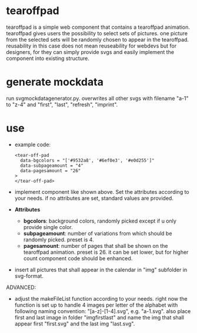 # tearoffpad
tearoffpad is a simple web component that contains a tearoffpad animation. tearoffpad gives users the possibility to select sets of pictures. one picture from the selected sets will be randomly chosen to appear in the tearoffpad. reusability in this case does not mean reuseability for webdevs but for designers, for they can simply provide svgs and easily implement the component into existing structure.

# generate mockdata
run svgmockdatagenerator.py. overwrites all other svgs with filename "a-1" to "z-4" and "first", "last", "refresh", "imprint".

# use
* example code:
    
      <tear-off-pad 
        data-bgcolors = "['#9532a8', '#6ef0e3', '#e0d255']"
        data-subpageamount = "4"
        data-pagesamount = "26"
      >
      </tear-off-pad>

* implement component like shown above. Set the attributes according to your needs. if no attributes are set, standard values are provided.

* **Attributes**
  * **bgcolors**: background colors, randomly picked except if u only provide single color.
  * **subpageamount**: number of variations from which should be randomly picked. preset is 4.
  * **pagesamount**: number of pages that shall be shown on the tearoffpad animation. preset is 26. it can be set lower, but for higher count component code should be enhanced.

* insert all pictures that shall appear in the calendar in "img" subfolder in svg-format.

ADVANCED:
* adjust the makeFileList function according to your needs. right now the function is set up to handle 4 images per letter of the alphabet with following naming convention: "[a-z]-[1-4].svg", e.g. "a-1.svg".
also place first and last image in folder "imgfirstlast" and name the img that shall appear first "first.svg" and the last img "last.svg".
